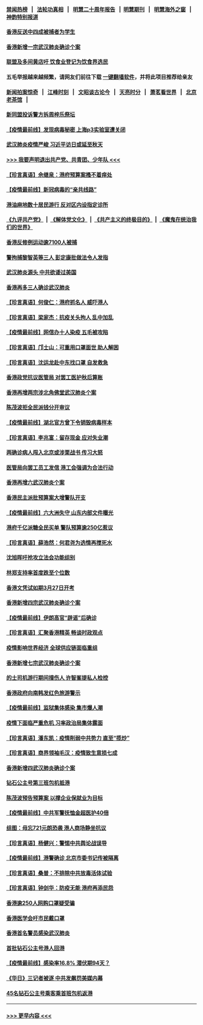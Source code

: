 #### [禁闻热榜](热点新闻.md?=0)  &nbsp;&nbsp;|&nbsp;&nbsp; [法轮功真相](https://github.com/gfw-breaker/truth/blob/master/README.md?=0) &nbsp;&nbsp;|&nbsp;&nbsp; [明慧二十周年报告](https://github.com/gfw-breaker/mh-reports/blob/master/README.md?=0) &nbsp;&nbsp;|&nbsp;&nbsp;[明慧期刊](https://github.com/gfw-breaker/mh-qikan) &nbsp;&nbsp;|&nbsp;&nbsp; [明慧海外之窗](https://github.com/gfw-breaker/mh-news/blob/master/README.md?=0) &nbsp;&nbsp;|&nbsp;&nbsp; [神韵特别报道](https://github.com/gfw-breaker/mh-news/blob/master/shenyun.md?=0)
#### [香港反送中四成被捕者为学生](../pages/nsc415/n11910730.md?t=03032102) 
#### [香港新增一宗武汉肺炎确诊个案](../pages/nsc415/n11910724.md?t=03032102) 
#### [联盟及多间黄店吁 饮食业登记为饮食界选民](../pages/nsc415/n11910718.md?t=03032102) 
#### 五毛举报越来越频繁，请网友们前往下载 [一键翻墙软件](https://github.com/gfw-breaker/ssr-accounts)，并将此项目推荐给亲友
#### [新闻拍案惊奇](https://github.com/gfw-breaker/banned-news/blob/master/pages/link4.md) &nbsp;&nbsp;|&nbsp;&nbsp; [江峰时刻](https://github.com/gfw-breaker/banned-news/blob/master/pages/link4.md) &nbsp;&nbsp;|&nbsp;&nbsp; [文昭谈古论今](https://github.com/gfw-breaker/banned-news/blob/master/pages/link4.md) &nbsp;&nbsp;|&nbsp;&nbsp; [天亮时分](https://github.com/gfw-breaker/banned-news/blob/master/pages/link4.md) &nbsp;&nbsp;|&nbsp;&nbsp; [萧茗看世界](https://github.com/gfw-breaker/banned-news/blob/master/pages/link4.md) &nbsp;&nbsp;|&nbsp;&nbsp; [北京老茶馆](https://github.com/gfw-breaker/banned-news/blob/master/pages/link4.md) &nbsp;&nbsp;|&nbsp;&nbsp; 
#### [新同盟投诉警方拆周梓乐祭坛](../pages/nsc415/n11910707.md?t=03032102) 
#### [【疫情最前线】发现病毒秘密 上海p3实验室遭关闭](../pages/nsc415/n11910640.md?t=03032102) 
#### [武汉肺炎疫情严峻 习近平访日或延至秋天](../pages/nsc415/n11910570.md?t=03032102) 
#### [>>> 我要声明退出共产党、共青团、少年队 <<<](https://github.com/begood0513/goodnews/blob/master/quit/letter.md) 
#### [【珍言真语】佘继泉：港府预算案搔不着痒处](../pages/nsc415/n11910011.md?t=03032102) 
#### [【疫情最前线】新冠病毒的“亲共线路”](../pages/nsc415/n11907734.md?t=03032102) 
#### [港油麻地数十居民游行 反对区内设指定诊所](../pages/nsc415/n11907900.md?t=03032102) 
#### [《九评共产党》](https://github.com/begood0513/9ping.md/blob/master/README.md) &nbsp;|&nbsp; [《解体党文化》](../../../../jtdwh.md/blob/master/README.md)  &nbsp;|&nbsp; [《共产主义的终极目的》](../../../../gczydzjmd.md/blob/master/README.md) &nbsp;|&nbsp; [《魔鬼在统治我们的世界》](../../../../mgztzwmdsj.md/blob/master/README.md) 
#### [香港反修例运动逾7100人被捕](../pages/nsc415/n11907922.md?t=03032102) 
#### [警拘捕黎智英等三人 彭定康批做法令人发指](../pages/nsc415/n11907905.md?t=03032102) 
#### [武汉肺炎源头 中共欲诿过美国](../pages/nsc415/n11907665.md?t=03032102) 
#### [香港再多三人确诊武汉肺炎](../pages/nsc415/n11907846.md?t=03032102) 
#### [【珍言真语】何俊仁：港府抓名人 威吓港人](../pages/nsc415/n11907561.md?t=03032102) 
#### [【珍言真语】梁家杰：抗疫关头拘人 乱中加乱](../pages/nsc415/n11907444.md?t=03032102) 
#### [【疫情最前线】网信办十人染疫 五毛被攻陷](../pages/nsc415/n11903757.md?t=03032102) 
#### [【珍言真语】邝士山：可重用口罩面世 助人解困](../pages/nsc415/n11903875.md?t=03032102) 
#### [【珍言真语】沈运龙赴中东找口罩 自发救急](../pages/nsc415/n11903291.md?t=03032102) 
#### [香港政党抗议医管局 对罢工医护秋后算账](../pages/nsc415/n11901746.md?t=03032102) 
#### [香港再增两宗涉北角佛堂武汉肺炎个案](../pages/nsc415/n11901737.md?t=03032102) 
#### [陈茂波拒全民派钱分开审议](../pages/nsc415/n11901672.md?t=03032102) 
#### [【疫情最前线】湖北官方曾下令销毁病毒样本](../pages/nsc415/n11901518.md?t=03032102) 
#### [【珍言真语】李兆富：留存现金 应对失业潮](../pages/nsc415/n11901448.md?t=03032102) 
#### [两确诊病人闯入北京或涉栗战书 传习大怒](../pages/nsc415/n11901180.md?t=03032102) 
#### [医管局向罢工员工发信 港工会强调为合法行动](../pages/nsc415/n11898870.md?t=03032102) 
#### [香港再增六武汉肺炎个案](../pages/nsc415/n11898843.md?t=03032102) 
#### [香港民主派批预算案大增警队开支](../pages/nsc415/n11898813.md?t=03032102) 
#### [【疫情最前线】六大洲失守 山东内部文件曝光](../pages/nsc415/n11898455.md?t=03032102) 
#### [港府千亿派糖全民买单 警队预算逾250亿惹议](../pages/nsc415/n11898608.md?t=03032102) 
#### [【珍言真语】薛浩然：何君尧为选情再搅死水](../pages/nsc415/n11898269.md?t=03032102) 
#### [沈旭晖吁抢攻立法会功能组别](../pages/nsc415/n11896084.md?t=03032102) 
#### [林郑支持率首度跌至个位数](../pages/nsc415/n11896058.md?t=03032102) 
#### [香港文凭试如期3月27日开考](../pages/nsc415/n11896055.md?t=03032102) 
#### [香港新增四宗武汉肺炎确诊个案](../pages/nsc415/n11896040.md?t=03032102) 
#### [【疫情最前线】伊朗高官“辟谣”后确诊](../pages/nsc415/n11895902.md?t=03032102) 
#### [【珍言真语】汇聚香港精英 畅谈时政观点](../pages/nsc415/n11895733.md?t=03032102) 
#### [疫情影响世界经济 全球供应链面临重组](../pages/nsc415/n11895634.md?t=03032102) 
#### [香港新增七宗武汉肺炎确诊个案](../pages/nsc415/n11893498.md?t=03032102) 
#### [的士司机游行期间撞伤人 许智峯提私人检控](../pages/nsc415/n11893483.md?t=03032102) 
#### [香港政府向南韩发红色旅游警示](../pages/nsc415/n11893398.md?t=03032102) 
#### [【疫情最前线】监狱集体感染 集市爆人潮](../pages/nsc415/n11893181.md?t=03032102) 
#### [疫情下面临严重危机  习率政治局集体露面](../pages/nsc415/n11893305.md?t=03032102) 
#### [【珍言真语】潘东凯：疫情削弱中共势力 直至“揽炒”](../pages/nsc415/n11892866.md?t=03032102) 
#### [【珍言真语】商界领袖毛汉：疫情致生意损七成](../pages/nsc415/n11890348.md?t=03032102) 
#### [香港新增四武汉肺炎确诊个案](../pages/nsc415/n11890610.md?t=03032102) 
#### [钻石公主号第三班包机抵港](../pages/nsc415/n11890645.md?t=03032102) 
#### [陈茂波预告预算案 以撑企业保就业为目标](../pages/nsc415/n11890574.md?t=03032102) 
#### [【疫情最前线】中共军警抚恤金超医护40倍](../pages/nsc415/n11890458.md?t=03032102) 
#### [组图：毋忘721元朗恐袭 港人商场静坐抗议](../pages/nsc415/n11876882.md?t=03032102) 
#### [【珍言真语】杨健兴：警惕中共舆论战误导](../pages/nsc415/n11888131.md?t=03032102) 
#### [【疫情最前线】港警确诊 北京市委书记传被隔离](../pages/nsc415/n11886872.md?t=03032102) 
#### [【珍言真语】桑普：不排除中共放毒活体试验](../pages/nsc415/n11886832.md?t=03032102) 
#### [【珍言真语】钟剑华：防疫无能 港府再添民怨](../pages/nsc415/n11884504.md?t=03032102) 
#### [香港逾250人网购口罩疑受骗](../pages/nsc415/n11884388.md?t=03032102) 
#### [香港医学会吁市民戴口罩](../pages/nsc415/n11884367.md?t=03032102) 
#### [香港首名警员感染武汉肺炎](../pages/nsc415/n11884357.md?t=03032102) 
#### [首批钻石公主号港人回港](../pages/nsc415/n11884333.md?t=03032102) 
#### [【疫情最前线】感染率16.8% 潜伏期94天？](../pages/nsc415/n11884256.md?t=03032102) 
#### [《华日》三记者被逐 中共发飙罚美媒内幕](../pages/nsc415/n11884184.md?t=03032102) 
#### [45名钻石公主号乘客乘首班包机返港](../pages/nsc415/n11881770.md?t=03032102) 

----
#### [ >>> 更早内容 <<< ](../indexes/nsc415-earlier.md)
